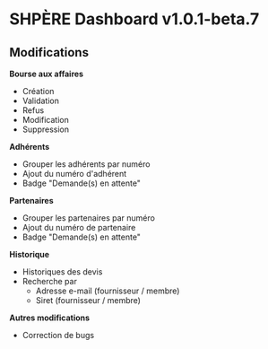 # SHPÈRE Dashboard v1.0.1-beta.7

## Modifications

**Bourse aux affaires**

- Création
- Validation
- Refus
- Modification
- Suppression


**Adhérents**

- Grouper les adhérents par numéro
- Ajout du numéro d'adhérent
- Badge "Demande(s) en attente"

**Partenaires**

- Grouper les partenaires par numéro
- Ajout du numéro de partenaire
- Badge "Demande(s) en attente"

**Historique**

- Historiques des devis
- Recherche par
  - Adresse e-mail (fournisseur / membre)
  - Siret (fournisseur / membre)

**Autres modifications**

- Correction de bugs
